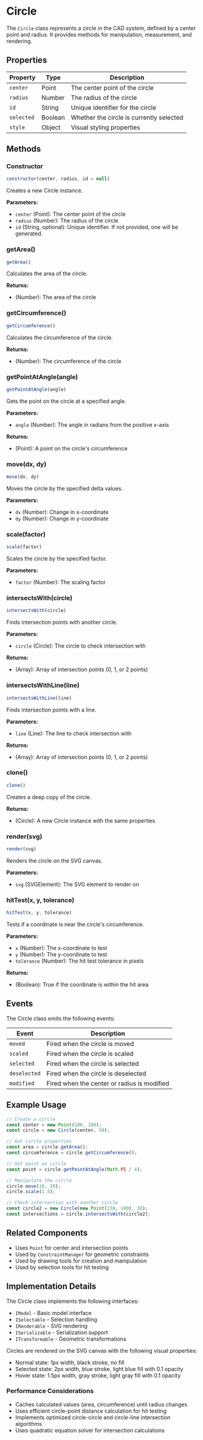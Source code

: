 # Circle

The `Circle` class represents a circle in the CAD system, defined by a center point and radius. It provides methods for manipulation, measurement, and rendering.

## Properties

| Property | Type | Description |
|----------|------|-------------|
| `center` | Point | The center point of the circle |
| `radius` | Number | The radius of the circle |
| `id` | String | Unique identifier for the circle |
| `selected` | Boolean | Whether the circle is currently selected |
| `style` | Object | Visual styling properties |

## Methods

### Constructor

```javascript
constructor(center, radius, id = null)
```

Creates a new Circle instance.

**Parameters:**
- `center` (Point): The center point of the circle
- `radius` (Number): The radius of the circle
- `id` (String, optional): Unique identifier. If not provided, one will be generated.

### getArea()

```javascript
getArea()
```

Calculates the area of the circle.

**Returns:**
- (Number): The area of the circle

### getCircumference()

```javascript
getCircumference()
```

Calculates the circumference of the circle.

**Returns:**
- (Number): The circumference of the circle

### getPointAtAngle(angle)

```javascript
getPointAtAngle(angle)
```

Gets the point on the circle at a specified angle.

**Parameters:**
- `angle` (Number): The angle in radians from the positive x-axis

**Returns:**
- (Point): A point on the circle's circumference

### move(dx, dy)

```javascript
move(dx, dy)
```

Moves the circle by the specified delta values.

**Parameters:**
- `dx` (Number): Change in x-coordinate
- `dy` (Number): Change in y-coordinate

### scale(factor)

```javascript
scale(factor)
```

Scales the circle by the specified factor.

**Parameters:**
- `factor` (Number): The scaling factor

### intersectsWith(circle)

```javascript
intersectsWith(circle)
```

Finds intersection points with another circle.

**Parameters:**
- `circle` (Circle): The circle to check intersection with

**Returns:**
- (Array<Point>): Array of intersection points (0, 1, or 2 points)

### intersectsWithLine(line)

```javascript
intersectsWithLine(line)
```

Finds intersection points with a line.

**Parameters:**
- `line` (Line): The line to check intersection with

**Returns:**
- (Array<Point>): Array of intersection points (0, 1, or 2 points)

### clone()

```javascript
clone()
```

Creates a deep copy of the circle.

**Returns:**
- (Circle): A new Circle instance with the same properties

### render(svg)

```javascript
render(svg)
```

Renders the circle on the SVG canvas.

**Parameters:**
- `svg` (SVGElement): The SVG element to render on

### hitTest(x, y, tolerance)

```javascript
hitTest(x, y, tolerance)
```

Tests if a coordinate is near the circle's circumference.

**Parameters:**
- `x` (Number): The x-coordinate to test
- `y` (Number): The y-coordinate to test
- `tolerance` (Number): The hit test tolerance in pixels

**Returns:**
- (Boolean): True if the coordinate is within the hit area

## Events

The Circle class emits the following events:

| Event | Description |
|-------|-------------|
| `moved` | Fired when the circle is moved |
| `scaled` | Fired when the circle is scaled |
| `selected` | Fired when the circle is selected |
| `deselected` | Fired when the circle is deselected |
| `modified` | Fired when the center or radius is modified |

## Example Usage

```javascript
// Create a circle
const center = new Point(100, 100);
const circle = new Circle(center, 50);

// Get circle properties
const area = circle.getArea();
const circumference = circle.getCircumference();

// Get point on circle
const point = circle.getPointAtAngle(Math.PI / 4);

// Manipulate the circle
circle.move(10, 20);
circle.scale(1.5);

// Check intersection with another circle
const circle2 = new Circle(new Point(150, 100), 30);
const intersections = circle.intersectsWith(circle2);
```

## Related Components

- Uses `Point` for center and intersection points
- Used by `ConstraintManager` for geometric constraints
- Used by drawing tools for creation and manipulation
- Used by selection tools for hit testing

## Implementation Details

The Circle class implements the following interfaces:
- `IModel` - Basic model interface
- `ISelectable` - Selection handling
- `IRenderable` - SVG rendering
- `ISerializable` - Serialization support
- `ITransformable` - Geometric transformations

Circles are rendered on the SVG canvas with the following visual properties:
- Normal state: 1px width, black stroke, no fill
- Selected state: 2px width, blue stroke, light blue fill with 0.1 opacity
- Hover state: 1.5px width, gray stroke, light gray fill with 0.1 opacity

### Performance Considerations

- Caches calculated values (area, circumference) until radius changes
- Uses efficient circle-point distance calculation for hit testing
- Implements optimized circle-circle and circle-line intersection algorithms
- Uses quadratic equation solver for intersection calculations 